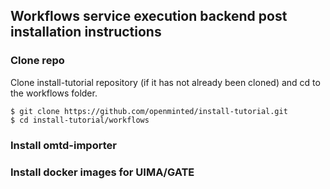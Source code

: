## Workflows service execution backend post installation instructions

### Clone repo
Clone install-tutorial repository (if it has not already been cloned) and 
cd to the workflows folder.
```code=bash
$ git clone https://github.com/openminted/install-tutorial.git
$ cd install-tutorial/workflows
```

### Install omtd-importer

### Install docker images for UIMA/GATE
